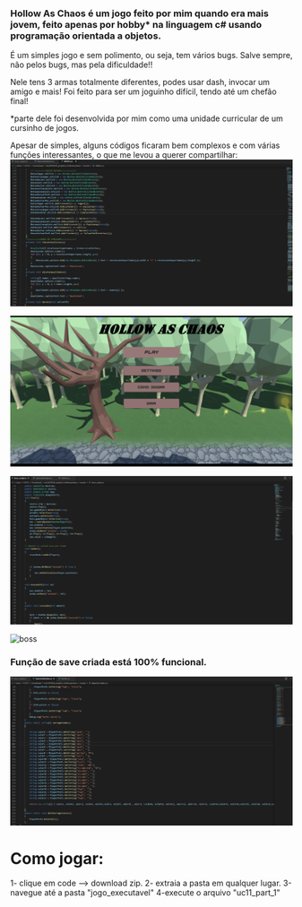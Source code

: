 ### Hollow As Chaos é um jogo feito por mim quando era mais jovem, feito apenas por hobby* na linguagem c# usando programação orientada a objetos.

É um simples jogo e sem polimento, ou seja, tem vários bugs. Salve sempre, não pelos bugs, mas pela dificuldade!! 

Nele tens 3 armas totalmente diferentes, podes usar dash, invocar um amigo e mais!
Foi feito para ser um joguinho difícil, tendo até um chefão final!

*parte dele foi desenvolvida por mim como uma unidade curricular de um cursinho de jogos.

Apesar de simples, alguns códigos ficaram bem complexos e com várias funções interessantes, o que me levou a querer compartilhar:
![menu_code](https://github.com/AlexPereiraChaves/hollowAschaos_unity_POO_csharp/blob/main/menu_code.png)

![menu](https://github.com/AlexPereiraChaves/hollowAschaos_unity_POO_csharp/blob/main/gif_menu.gif)

![boss_code](https://github.com/AlexPereiraChaves/hollowAschaos_unity_POO_csharp/blob/main/boss_code.png)

![boss](https://github.com/AlexPereiraChaves/hollowAschaos_unity_POO_csharp/blob/main/gif_amigoture.gif)
 
 ### Função de save criada está 100% funcional.
![dados](https://github.com/AlexPereiraChaves/hollowAschaos_unity_POO_csharp/blob/main/dados_code.png)

# Como jogar:
1- clique em code --> download zip.
2- extraia a pasta em qualquer lugar.
3-navegue até a pasta "jogo_executavel"
4-execute o arquivo "uc11_part_1"
